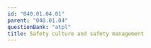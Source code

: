 ```yaml
---
id: "040.01.04.01"
parent: "040.01.04"
questionBank: "atpl"
title: Safety culture and safety management
---
```

